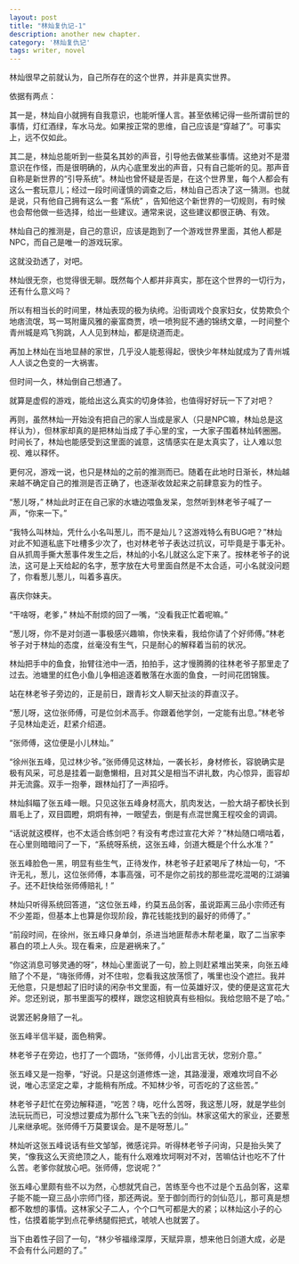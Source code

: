```yaml
---
layout: post
title: "林灿复仇记-1"
description: another new chapter.
category: '林灿复仇记'
tags: writer, novel
---
```


林灿很早之前就认为，自己所存在的这个世界，并非是真实世界。

依据有两点：

其一是，林灿自小就拥有自我意识，也能听懂人言。甚至依稀记得一些所谓前世的事情，灯红酒绿，车水马龙。如果按正常的思维，自己应该是“穿越了”。可事实上，远不仅如此。

其二是，林灿总能听到一些莫名其妙的声音，引导他去做某些事情。这绝对不是潜意识在作怪，而是很明确的，从内心底里发出的声音，只有自己能听的见。那声音自称是新世界的“引导系统”。林灿也曾怀疑是否是，在这个世界里，每个人都会有这么一套玩意儿；经过一段时间谨慎的调查之后，林灿自己否决了这一猜测。也就是说，只有他自己拥有这么一套 “系统” ，告知他这个新世界的一切规则，有时候也会帮他做一些选择，给出一些建议。通常来说，这些建议都很正确、有效。

林灿自己的推测是，自己的意识，应该是跑到了一个游戏世界里面，其他人都是NPC，而自己是唯一的游戏玩家。

这就没劲透了，对吧。

林灿很无奈，也觉得很无聊。既然每个人都并非真实，那在这个世界的一切行为，还有什么意义吗？

所以有相当长的时间里，林灿表现的极为纨绔。沿街调戏个良家妇女，仗势欺负个地痞流氓，骂一骂附庸风雅的豪富商贾，喷一喷狗屁不通的锦绣文章，一时间整个青州城是鸡飞狗跳，人人见到林灿，都是绕道而走。

再加上林灿在当地显赫的家世，几乎没人能惹得起，很快少年林灿就成为了青州城人人谈之色变的一大祸害。

但时间一久，林灿倒自己想通了。

就算是虚假的游戏，能给出这么真实的切身体验，也值得好好玩一下了对吧？

再则，虽然林灿一开始没有把自己的家人当成是家人（只是NPC嘛，林灿总是这样认为），但林家却真的是把林灿当成了手心里的宝，一大家子围着林灿转圈圈。时间长了，林灿也能感受到这里面的诚意，这情感实在是太真实了，让人难以忽视、难以释怀。

更何况，游戏一说，也只是林灿的之前的推测而已。随着在此地时日渐长，林灿越来越不确定自己的推测是否正确了，也逐渐收敛起来之前肆意妄为的性子。

“葱儿呀，” 林灿此时正在自己家的水塘边喂鱼发呆，忽然听到林老爷子喊了一声，“你来一下。”

“我特么叫林灿，凭什么小名叫葱儿，而不是灿儿？这游戏特么有BUG吧？”林灿对此不知道私底下吐槽多少次了，也对林老爷子表达过抗议，可毕竟是于事无补。自从抓周手撕大葱事件发生之后，林灿的小名儿就这么定下来了。按林老爷子的说法，这可是上天给起的名字，葱字放在大号里面自然是不太合适，可小名就没问题了，你看葱儿葱儿，叫着多喜庆。

喜庆你妹夫。

“干啥呀，老爹，” 林灿不耐烦的回了一嘴，“没看我正忙着呢嘛。”

“葱儿呀，你不是对剑道一事极感兴趣嘛，你快来看，我给你请了个好师傅。”林老爷子对于林灿的态度，丝毫没有生气，只是耐心的解释着当前的状况。

林灿把手中的鱼食，抬臂往池中一洒，拍拍手，这才慢腾腾的往林老爷子那里走了过去。池塘里的红色小鱼儿争相追逐着散落在水面的鱼食，一时间花团锦簇。



站在林老爷子旁边的，正是前日，跟青衫文人聊天扯淡的莽直汉子。

“葱儿呀，这位张师傅，可是位剑术高手。你跟着他学剑，一定能有出息。”林老爷子见林灿走近，赶紧介绍道。

“张师傅，这位便是小儿林灿。”

“徐州张五峰，见过林少爷。”张师傅见这林灿，一袭长衫，身材修长，容貌确实是极有风采，可总是挂着一副惫懒相，且对其父是相当不讲礼数，内心惊异，面容却并无流露。双手一抱拳，跟林灿打了一声招呼。

林灿斜瞄了张五峰一眼。只见这张五峰身材高大，肌肉发达，一脸大胡子都快长到眉毛上了，双目圆瞪，炯炯有神，一眼望去，倒是有点混世魔王程咬金的调调。

“话说就这模样，也不太适合练剑吧？有没有考虑过宣花大斧？”林灿随口嘀咕着，在心里则暗暗问了一下，“系统呀系统，这张五峰，剑道大概是个什么水准？”

张五峰脸色一黑，明显有些生气，正待发作，林老爷子赶紧喝斥了林灿一句，“不许无礼，葱儿，这位张师傅，本事高强，可不是你之前找的那些混吃混喝的江湖骗子。还不赶快给张师傅赔礼！”

林灿只听得系统回答道，“这位张五峰，约莫五品剑客，虽说距离三品小宗师还有不少差距，但基本上也算是你现阶段，靠花钱能找到的最好的师傅了。”

“前段时间，在徐州，张五峰只身单剑，杀进当地匪帮赤木帮老巢，取了二当家李慕白的项上人头。现在看来，应是避祸来了。”

“你这消息可够灵通的呀”，林灿心里面说了一句，脸上则赶紧堆出笑来，向张五峰赔了个不是，“嗨张师傅，对不住啦，您看我这放荡惯了，嘴里也没个遮拦。我并无他意，只是想起了旧时读的闲杂书文里面，有一位英雄好汉，使的便是这宣花大斧。您还别说，那书里面写的模样，跟您这相貌真有些相似。我给您赔不是了哈。”

说罢还躬身赔了一礼。

张五峰半信半疑，面色稍霁。

林老爷子在旁边，也打了一个圆场，“张师傅，小儿出言无状，您别介意。”

张五峰又是一抱拳，“好说。只是这剑道修炼一途，其路漫漫，艰难坎坷自不必说，唯心志坚定之辈，才能稍有所成。不知林少爷，可否吃的了这些苦。”

林老爷子赶忙在旁边解释道，“吃苦？嗨，吃什么苦呀，我这葱儿呀，就是学些剑法玩玩而已，可没想过要成为那什么飞来飞去的剑仙。林家这偌大的家业，还要葱儿来继承呢。张师傅千万莫要误会。是不是呀葱儿。”

林灿听这张五峰说话有些文邹邹，微感诧异。听得林老爷子问询，只是抬头笑了笑，“像我这么天资绝顶之人，能有什么艰难坎坷啊对不对，苦嘛估计也吃不了什么苦。老爹你就放心吧。张师傅，您说呢？”

张五峰心里颇有些不以为然，心想就凭自己，苦练至今也不过是个五品剑客，这辈子能不能一窥三品小宗师门径，那还两说。至于御剑而行的剑仙范儿，那可真是想都不敢想的事情。这林家父子二人，个个口气可都是大的紧；以林灿这小子的心性，估摸着能学到点花拳绣腿假把式，唬唬人也就罢了。

当下由着性子回了一句，“林少爷福缘深厚，天赋异禀，想来他日剑道大成，必是不会有什么问题的了。”